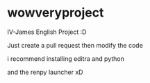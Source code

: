 wowveryproject
==============

IV-James English Project :D


Just create a pull request then modify the code

i recommend installing editra and python

and the renpy launcher xD
